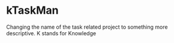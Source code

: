 # kTaskMan
Changing the name of the task related project to something more descriptive. K stands for Knowledge
